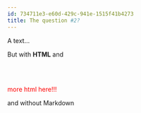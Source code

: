 ```yaml
---
id: 734711e3-e60d-429c-941e-1515f41b4273
title: The question #2?
---
```


A text...

But with <b>HTML</b> and

<br />

<br />

<span style="color: red">more html here!!!</span>

and without Markdown